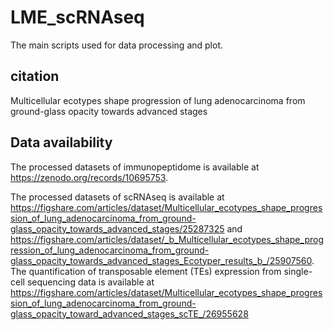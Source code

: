 # LME_scRNAseq
The main scripts used for data processing and plot.

## citation
Multicellular ecotypes shape progression of lung adenocarcinoma from ground-glass opacity towards advanced stages

## Data availability
The processed datasets of immunopeptidome is available at https://zenodo.org/records/10695753.

The processed datasets of scRNAseq is available at https://figshare.com/articles/dataset/Multicellular_ecotypes_shape_progression_of_lung_adenocarcinoma_from_ground-glass_opacity_towards_advanced_stages/25287325
and https://figshare.com/articles/dataset/_b_Multicellular_ecotypes_shape_progression_of_lung_adenocarcinoma_from_ground-glass_opacity_towards_advanced_stages_Ecotyper_results_b_/25907560.
The quantification of  transposable element (TEs) expression from single-cell sequencing data is available at https://figshare.com/articles/dataset/Multicellular_ecotypes_shape_progression_of_lung_adenocarcinoma_from_ground-glass_opacity_toward_advanced_stages_scTE_/26955628
